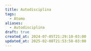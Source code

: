 ```yaml
---
title: Autodisciplina
tags:
  - Átomo
aliases:
  - Autodisciplina
draft: true
created_at: 2024-07-05T21:29:10-03:00
updated_at: 2025-02-08T21:53:58-03:00
---
```

